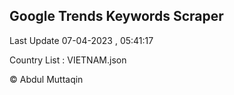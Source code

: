 

## Google Trends Keywords Scraper 
 
Last Update 07-04-2023 , 05:41:17

Country List :
VIETNAM.json



© Abdul Muttaqin 
